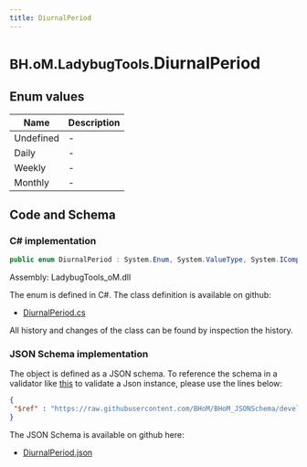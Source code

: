 ```yaml
---
title: DiurnalPeriod
---
```


# <small>BH.oM.LadybugTools.</small>**DiurnalPeriod**



## Enum values

| Name            | Description                                                    |
|-----------------|----------------------------------------------------------------|
| Undefined |  -  |
| Daily |  -  |
| Weekly |  -  |
| Monthly |  -  |


## Code and Schema

### C# implementation

``` C# title="C#"
public enum DiurnalPeriod : System.Enum, System.ValueType, System.IComparable, System.ISpanFormattable, System.IFormattable, System.IConvertible
```

Assembly: LadybugTools_oM.dll

The enum is defined in C#. The class definition is available on github:

- [DiurnalPeriod.cs](https://github.com/BHoM/LadybugTools_Toolkit/blob/develop/LadybugTools_oM/Enum\DiurnalPeriod.cs)

All history and changes of the class can be found by inspection the history.
### JSON Schema implementation

The object is defined as a JSON schema. To reference the schema in a validator like [this](https://www.jsonschemavalidator.net/) to validate a Json instance, please use the lines below:

``` json title="JSON Schema"
{
 "$ref" : "https://raw.githubusercontent.com/BHoM/BHoM_JSONSchema/develop/LadybugTools_oM/DiurnalPeriod.json"
}
```

The JSON Schema is available on github here:

- [DiurnalPeriod.json](https://github.com/BHoM/BHoM_JSONSchema/blob/develop/LadybugTools_oM/DiurnalPeriod.json)
